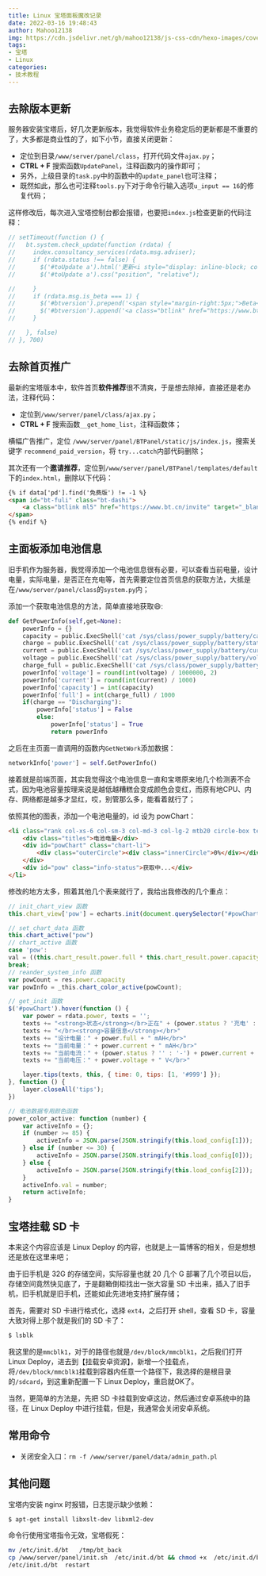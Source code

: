 ```yaml
---
title: Linux 宝塔面板魔改记录
date: 2022-03-16 19:48:43
author: Mahoo12138
img: https://cdn.jsdelivr.net/gh/mahoo12138/js-css-cdn/hexo-images/cover/phone.png
tags: 
- 宝塔
- Linux
categories:
- 技术教程
---
```


## 去除版本更新

服务器安装宝塔后，好几次更新版本，我觉得软件业务稳定后的更新都是不重要的了，大多都是商业性的了，如下小节，直接关闭更新：

+ 定位到目录`/www/server/panel/class`，打开代码文件`ajax.py`；
+ **CTRL + F** 搜索函数`UpdatePanel`，注释函数内的操作即可；
+ 另外，上级目录的`task.py`中的函数中的`update_panel`也可注释；
+ 既然如此，那么也可注释`tools.py`下对于命令行输入选项`u_input == 16`的修复代码；

这样修改后，每次进入宝塔控制台都会报错，也要把`index.js`检查更新的代码注释：

```js
// setTimeout(function () {
//   bt.system.check_update(function (rdata) {
//     index.consultancy_services(rdata.msg.adviser);
//     if (rdata.status !== false) {
//       $('#toUpdate a').html('更新<i style="display: inline-block; color: red; font-size: 40px;position: absolute;top: -35px; font-style: normal; right: -8px;">.</i>');
//       $('#toUpdate a').css("position", "relative");

//     }
//     if (rdata.msg.is_beta === 1) {
//       $('#btversion').prepend('<span style="margin-right:5px;">Beta</span>');
//       $('#btversion').append('<a class="btlink" href="https://www.bt.cn/bbs/forum-39-1.html" target="_blank">  [找Bug奖宝塔币]</a>');
//     }

//   }, false)
// }, 700)
```

## 去除首页推广

最新的宝塔版本中，软件首页**软件推荐**很不清爽，于是想去除掉，直接还是老办法，注释代码：

+ 定位到`/www/server/panel/class/ajax.py`；
+ **CTRL + F** 搜索函数`__get_home_list`，注释函数体；

横幅广告推广，定位 `/www/server/panel/BTPanel/static/js/index.js`，搜索关键字 `recommend_paid_version`，将 `try...catch`内部代码删除；

其次还有一个**邀请推荐**，定位到`/www/server/panel/BTPanel/templates/default`下的`index.html`，删除以下代码：

```html
{% if data['pd'].find('免费版') != -1 %}
<span id="bt-fuli" class="bt-dashi">
    <a class="btlink ml5" href="https://www.bt.cn/invite" target="_blank">邀请奖励</a>
</span>
{% endif %}
```

## 主面板添加电池信息

旧手机作为服务器，我觉得添加一个电池信息很有必要，可以查看当前电量，设计电量，实际电量，是否正在充电等，首先需要定位首页信息的获取方法，大抵是在`/www/server/panel/class`的`system.py`内；

添加一个获取电池信息的方法，简单直接地获取:smile::

```python
def GetPowerInfo(self,get=None):
    powerInfo = {}
    capacity = public.ExecShell('cat /sys/class/power_supply/battery/capacity')[0].strip()
    charge = public.ExecShell('cat /sys/class/power_supply/battery/status')[0].strip()
    current = public.ExecShell('cat /sys/class/power_supply/battery/current_now')[0].strip()
    voltage = public.ExecShell('cat /sys/class/power_supply/battery/voltage_now')[0].strip()
    charge_full = public.ExecShell('cat /sys/class/power_supply/battery/charge_full')[0].strip()
    powerInfo['voltage'] = round(int(voltage) / 1000000, 2)
    powerInfo['current'] = round(int(current) / 1000)
    powerInfo['capacity'] = int(capacity)
    powerInfo['full'] = int(charge_full) / 1000
    if(charge == "Discharging"):
        powerInfo['status'] = False
        else:
            powerInfo['status'] = True
            return powerInfo

```

之后在主页面一直调用的函数内`GetNetWork`添加数据：

```python
networkInfo['power'] = self.GetPowerInfo()
```

接着就是前端页面，其实我觉得这个电池信息一直和宝塔原来地几个检测表不合式，因为电池容量按理来说是越低越糟糕会变成颜色会变红，而原有地CPU、内存、网络都是越多才显红，哎，别管那么多，能看着就行了；

依照其他的图表，添加一个电池电量的，id 设为 powChart：

```html
<li class="rank col-xs-6 col-sm-3 col-md-3 col-lg-2 mtb20 circle-box text-center">
    <div class="titles">电池电量</div>
    <div id="powChart" class="chart-li">
        <div class="outerCircle"><div class="innerCircle">0%</div></div>
    </div>
    <div id="pow" class="info-status">获取中...</div>
</li>
```

修改的地方太多，照着其他几个表来就行了，我给出我修改的几个重点：

```js
// init_chart_view 函数 
this.chart_view['pow'] = echarts.init(document.querySelector("#powChart"))

// set_chart_data 函数
this.chart_active("pow")
// chart_active 函数
case 'pow':
val = ((this.chart_result.power.full * this.chart_result.power.capacity) / 100).toFixed(0) + " / " + this.chart_result.power.full + "(mAH)"
break;
// reander_system_info 函数
var powCount = res.power.capacity
var powInfo = _this.chart_color_active(powCount);

// get_init 函数
$('#powChart').hover(function () {
    var power = rdata.power, texts = '';
    texts += "<strong>状态</strong></br>正在" + (power.status ? '充电' : "放电")
    texts += "</br><strong>容量信息</strong></br>"
    texts += "设计电量：" + power.full + " mAH</br>"
    texts += "当前电量：" + power.current + " mAH</br>"
    texts += "当前电流：" + (power.status ? '' : '-') + power.current + " mA</br>"
    texts += "当前电压：" + power.voltage + " V</br>"

    layer.tips(texts, this, { time: 0, tips: [1, '#999'] });
}, function () {
    layer.closeAll('tips');
})

// 电池数据专用颜色函数
power_color_active: function (number) {
    var activeInfo = {};
    if (number >= 85) {
        activeInfo = JSON.parse(JSON.stringify(this.load_config[1]));
    } else if (number <= 30) {
        activeInfo = JSON.parse(JSON.stringify(this.load_config[0]));
    } else {
        activeInfo = JSON.parse(JSON.stringify(this.load_config[2]));
    }
    activeInfo.val = number;
    return activeInfo;
}
```



## 宝塔挂载 SD 卡

本来这个内容应该是 Linux Deploy 的内容，也就是上一篇博客的相关，但是想想还是放在这里来吧；

由于旧手机是 32G 的存储空间，实际容量也就 20 几个 G 部署了几个项目以后，存储空间竟然快见底了，于是翻箱倒柜找出一张大容量 SD 卡出来，插入了旧手机，旧手机就是旧手机，还能如此先进地支持扩展存储；

首先，需要对 SD 卡进行格式化，选择 `ext4`，之后打开 shell，查看 SD 卡，容量大致对得上那个就是我们的 SD 卡了：

```bash
$ lsblk
```

我这里的是`mmcblk1`，对于的路径也就是`/dev/block/mmcblk1`，之后我们打开 Linux Deploy，进去到【挂载安卓资源】，新增一个挂载点，将`/dev/block/mmcblk1`挂载到容器内任意一个路径下，我选择的是根目录的`/sdcard`，到这重新配置一下 Linux Deploy，重启就OK了。

当然，更简单的方法是，先把 SD 卡挂载到安卓这边，然后通过安卓系统中的路径，在 Linux Deploy 中进行挂载，但是，我通常会关闭安卓系统。

## 常用命令

+ 关闭安全入口：`rm -f /www/server/panel/data/admin_path.pl`

## 其他问题

宝塔内安装 nginx 时报错，日志提示缺少依赖：

```bash
$ apt-get install libxslt-dev libxml2-dev
```

命令行使用宝塔指令无效，宝塔假死：

```bash
mv /etc/init.d/bt   /tmp/bt_back
cp /www/server/panel/init.sh  /etc/init.d/bt && chmod +x  /etc/init.d/bt
/etc/init.d/bt  restart
```





